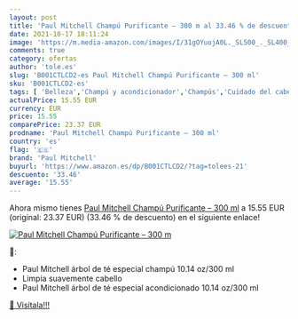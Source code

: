 ```yaml
---
layout: post
title: 'Paul Mitchell Champú Purificante – 300 m al 33.46 % de descuento'
date: 2021-10-17 18:11:24
image: 'https://m.media-amazon.com/images/I/31gOYuojA0L._SL500_._SL400_.jpg'
comments: true
category: ofertas
author: 'tole.es'
slug: 'B001CTLCD2-es Paul Mitchell Champú Purificante – 300 ml'
sku: 'B001CTLCD2-es'
tags: [ 'Belleza','Champú y acondicionador','Champús','Cuidado del cabello','champú','paul mitchell', ]
actualPrice: 15.55 EUR
currency: EUR
price: 15.55
comparePrice: 23.37 EUR
prodname: 'Paul Mitchell Champú Purificante – 300 ml'
country: 'es'
flag: '🇪🇸'
brand: 'Paul Mitchell'
buyurl: 'https://www.amazon.es/dp/B001CTLCD2/?tag=tolees-21'
descuento: '33.46'
average: '15.55'
---
```


Ahora mismo tienes [Paul Mitchell Champú Purificante – 300 ml](https://www.amazon.es/dp/B001CTLCD2/?tag=tolees-21) a 15.55 EUR (original: 23.37 EUR) (33.46 %  de descuento) en el siguiente enlace!

[![Paul Mitchell Champú Purificante – 300 m](https://m.media-amazon.com/images/I/31gOYuojA0L._SL500_._SL400_.jpg)](https://www.amazon.es/dp/B001CTLCD2/?tag=tolees-21)

🔎:

- Paul Mitchell árbol de té especial champú 10.14 oz/300 ml
- Limpia suavemente cabello
- Paul Mitchell árbol de té especial acondicionado 10.14 oz/300 ml

[🛒 Visítala!!!](https://www.amazon.es/dp/B001CTLCD2/?tag=tolees-21)
